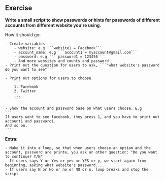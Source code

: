 ## Exercise


**Write a small script to show passwords or hints for passwords of different accounts from different website you're using.**  

How it should go:

    - Create variables  
        - website: e.g ```website1 = Facebook```  
        - account_name: e.g ```account1 = myaccount@gmail.com```  
        - password: e.g ``` password1 = 123456```  
        - And more websites and counts and password  
    - Print out the question for users to ask, ```"what website's password do you want to see"```

    - Print out options for users to choose  
        ```
        1. Facebook
        2. Twitter
        ...
        ```

    - Show the account and password base on what users choose. E.g  
    ```
    If users want to see facebook, they press 1, and you have to print out account1 and password1.  
    And so on.
    ```
**Extra:**  

    - Make it into a loop, so that when users choose an option and the account, password are printe, you ask an other question: "Do you want to continue? Y/N"
    - If users says Y or Yes or yes or YES or y, we start again from beginning, asking what website's password....
    - If users say N or No or no or NO or n, loop breaks and stop the script


